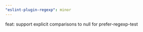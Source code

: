 ```yaml
---
"eslint-plugin-regexp": minor
---
```


feat: support explicit comparisons to null for prefer-regexp-test
